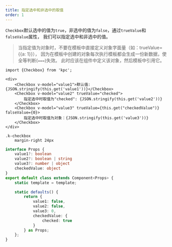 ```yaml
---
title: 指定选中和非选中的取值
order: 1
---
```


`Checkbox`默认选中的值为`true`，非选中的值为`false`，通过`trueValue`和`falseValue`属性，
我们可以指定选中和非选中的值。

> 当指定值为对象时，不要在模板中直接定义对象字面量（如：trueValue={{a: 1}}），
> 因为在模板中创建的对象每次执行模板都会生成一份新数据，使全等判断(`===`)失效。
> 此时应该在组件中定义该对象，然后模板中引用它。

```vdt
import {Checkbox} from 'kpc';

<div>
    <Checkbox v-model="value1">默认值: {JSON.stringify(this.get('value1'))}</Checkbox>
    <Checkbox v-model="value2" trueValue="checked">
        指定选中时取值为"checked": {JSON.stringify(this.get('value2'))}
    </Checkbox>
    <Checkbox v-model="value3" trueValue={this.get("checkedValue")} falseValue={0}>
        指定选中时取值为对象：{JSON.stringify(this.get('value3'))}
    </Checkbox>
</div>
```

```styl
.k-checkbox
    margin-right 24px
```

```ts
interface Props {
    value1?: boolean
    value2?: boolean | string 
    value3?: number | object
    checkedValue: object
}
export default class extends Component<Props> {
    static template = template;

    static defaults() {
        return {
            value1: false,
            value2: false,
            value3: 0,
            checkedValue: {
                checked: true
            }
        } as Props;
    };
}
```
